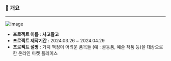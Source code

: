 ### 📄 개요
**********************
![image](https://github.com/TrinityFForce/4Go8Go/assets/54929479/6cf1f351-727c-47aa-9836-46d8473f2d67)
* **프로젝트 이름** : **사고팔고**
* **프로젝트 제작기간** : 2024.03.26 ~ 2024.04.29
* **프로젝트 설명** :
  가치 책정이 어려운 품목들 (예 : 골동품,  예술 작품 등)을 대상으로 한 온라인 마켓 플레이스<br>
